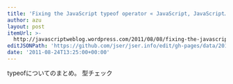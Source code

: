 ```yaml
---
title: 'Fixing the JavaScript typeof operator « JavaScript, JavaScript…'
author: azu
layout: post
itemUrl: >-
  http://javascriptweblog.wordpress.com/2011/08/08/fixing-the-javascript-typeof-operator/
editJSONPath: 'https://github.com/jser/jser.info/edit/gh-pages/data/2011/08/index.json'
date: '2011-08-24T13:25:00+00:00'
---
```

typeofについてのまとめ。
型チェック
